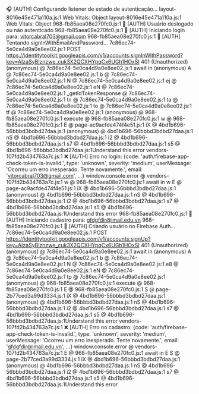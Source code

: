 🎧 [AUTH] Configurando listener de estado de autenticação...
layout-8016e45e471a110a.js:1 Web Vitals: Object
layout-8016e45e471a110a.js:1 Web Vitals: Object
968-fb85aea08e270fc0.js:1 🚪 [AUTH] Usuário deslogado ou não autenticado
968-fb85aea08e270fc0.js:1 🔐 [AUTH] Iniciando login para: vitorcabral703@gmail.com
968-fb85aea08e270fc0.js:1 🔐 [AUTH] Tentando signInWithEmailAndPassword...
7c86ec74-5e0ca4d9a0e8ee02.js:1 POST https://identitytoolkit.googleapis.com/v1/accounts:signInWithPassword?key=AIzaSyBlznzwe_cuk3X2QCXHYpqCx6UGh1HOxSI 401 (Unauthorized)
(anonymous) @ 7c86ec74-5e0ca4d9a0e8ee02.js:1
await in (anonymous)
A @ 7c86ec74-5e0ca4d9a0e8ee02.js:1
b @ 7c86ec74-5e0ca4d9a0e8ee02.js:1
N @ 7c86ec74-5e0ca4d9a0e8ee02.js:1
ej @ 7c86ec74-5e0ca4d9a0e8ee02.js:1
eN @ 7c86ec74-5e0ca4d9a0e8ee02.js:1
\_getIdTokenResponse @ 7c86ec74-5e0ca4d9a0e8ee02.js:1
tn @ 7c86ec74-5e0ca4d9a0e8ee02.js:1
ta @ 7c86ec74-5e0ca4d9a0e8ee02.js:1
to @ 7c86ec74-5e0ca4d9a0e8ee02.js:1
tf @ 7c86ec74-5e0ca4d9a0e8ee02.js:1
(anonymous) @ 968-fb85aea08e270fc0.js:1
execute @ 968-fb85aea08e270fc0.js:1
w @ 968-fb85aea08e270fc0.js:1
E @ page-ac9acfde474f4e51.js:1
iX @ 4bd1b696-56bbbd3bdbd27daa.js:1
(anonymous) @ 4bd1b696-56bbbd3bdbd27daa.js:1
nS @ 4bd1b696-56bbbd3bdbd27daa.js:1
i2 @ 4bd1b696-56bbbd3bdbd27daa.js:1
s7 @ 4bd1b696-56bbbd3bdbd27daa.js:1
s5 @ 4bd1b696-56bbbd3bdbd27daa.js:1Understand this error
vendors-107fd2b434763a7c.js:1 ❌ [AUTH] Erro no login: {code: 'auth/firebase-app-check-token-is-invalid.', type: 'unknown', severity: 'medium', userMessage: 'Ocorreu um erro inesperado. Tente novamente.', email: 'vitorcabral703@gmail.com', …}
window.console.error @ vendors-107fd2b434763a7c.js:1
w @ 968-fb85aea08e270fc0.js:1
await in w
E @ page-ac9acfde474f4e51.js:1
iX @ 4bd1b696-56bbbd3bdbd27daa.js:1
(anonymous) @ 4bd1b696-56bbbd3bdbd27daa.js:1
nS @ 4bd1b696-56bbbd3bdbd27daa.js:1
i2 @ 4bd1b696-56bbbd3bdbd27daa.js:1
s7 @ 4bd1b696-56bbbd3bdbd27daa.js:1
s5 @ 4bd1b696-56bbbd3bdbd27daa.js:1Understand this error
968-fb85aea08e270fc0.js:1 📝 [AUTH] Iniciando cadastro para: gfdgfdir@imail.edu.vn
968-fb85aea08e270fc0.js:1 📝 [AUTH] Criando usuário no Firebase Auth...
7c86ec74-5e0ca4d9a0e8ee02.js:1 POST https://identitytoolkit.googleapis.com/v1/accounts:signUp?key=AIzaSyBlznzwe_cuk3X2QCXHYpqCx6UGh1HOxSI 401 (Unauthorized)
(anonymous) @ 7c86ec74-5e0ca4d9a0e8ee02.js:1
await in (anonymous)
A @ 7c86ec74-5e0ca4d9a0e8ee02.js:1
b @ 7c86ec74-5e0ca4d9a0e8ee02.js:1
N @ 7c86ec74-5e0ca4d9a0e8ee02.js:1
e8 @ 7c86ec74-5e0ca4d9a0e8ee02.js:1
eN @ 7c86ec74-5e0ca4d9a0e8ee02.js:1
tp @ 7c86ec74-5e0ca4d9a0e8ee02.js:1
(anonymous) @ 968-fb85aea08e270fc0.js:1
execute @ 968-fb85aea08e270fc0.js:1
E @ 968-fb85aea08e270fc0.js:1
S @ page-2b77ced3a99d3334.js:1
iX @ 4bd1b696-56bbbd3bdbd27daa.js:1
(anonymous) @ 4bd1b696-56bbbd3bdbd27daa.js:1
nS @ 4bd1b696-56bbbd3bdbd27daa.js:1
i2 @ 4bd1b696-56bbbd3bdbd27daa.js:1
s7 @ 4bd1b696-56bbbd3bdbd27daa.js:1
s5 @ 4bd1b696-56bbbd3bdbd27daa.js:1Understand this error
vendors-107fd2b434763a7c.js:1 ❌ [AUTH] Erro no cadastro: {code: 'auth/firebase-app-check-token-is-invalid.', type: 'unknown', severity: 'medium', userMessage: 'Ocorreu um erro inesperado. Tente novamente.', email: 'gfdgfdir@imail.edu.vn', …}
window.console.error @ vendors-107fd2b434763a7c.js:1
E @ 968-fb85aea08e270fc0.js:1
await in E
S @ page-2b77ced3a99d3334.js:1
iX @ 4bd1b696-56bbbd3bdbd27daa.js:1
(anonymous) @ 4bd1b696-56bbbd3bdbd27daa.js:1
nS @ 4bd1b696-56bbbd3bdbd27daa.js:1
i2 @ 4bd1b696-56bbbd3bdbd27daa.js:1
s7 @ 4bd1b696-56bbbd3bdbd27daa.js:1
s5 @ 4bd1b696-56bbbd3bdbd27daa.js:1Understand this error
